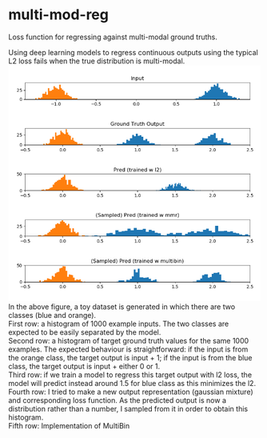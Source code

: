 # multi-mod-reg
Loss function for regressing against multi-modal ground truths.

Using deep learning models to regress continuous outputs using the typical L2 loss fails when the true distribution is multi-modal.\
![Graphs of input, output, results of standard l2 loss, results of multi-modal reg loss](https://github.com/jkvt2/multi-mod-reg/blob/master/mmr.png)\
In the above figure, a toy dataset is generated in which there are two classes (blue and orange).\
First row: a histogram of 1000 example inputs. The two classes are expected to be easily separated by the model.\
Second row: a histogram of target ground truth values for the same 1000 examples. The expected behaviour is straightforward: if the input is from the orange class, the target output is input + 1; if the input is from the blue class, the target output is input + either 0 or 1.\
Third row: if we train a model to regress this target output with l2 loss, the model will predict instead around 1.5 for blue class as this minimizes the l2.\
Fourth row: I tried to make a new output representation (gaussian mixture) and corresponding loss function. As the predicted output is now a distribution rather than a number, I sampled from it in order to obtain this histogram.\
Fifth row: Implementation of MultiBin
